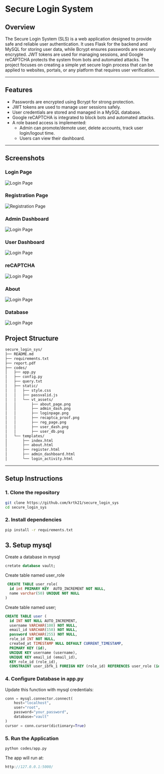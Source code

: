 # Secure Login System

## Overview
The Secure Login System (SLS) is a web application designed to provide safe and reliable user authentication. It uses Flask for the backend and MySQL for storing user data, while Bcrypt ensures passwords are securely encrypted. JWT tokens are used for managing sessions, and Google reCAPTCHA protects the system from bots and automated attacks. The project focuses on creating a simple yet secure login process that can be applied to websites, portals, or any platform that requires user verification.

---

## Features
- Passwords are encrypted using Bcrypt for strong protection.
- JWT tokens are used to manage user sessions safely.
- User credentials are stored and managed in a MySQL database.
- Google reCAPTCHA is integrated to block bots and automated attacks.
- A role based access is implemented:
  - Admin can promote/demote user, delete accounts, track user login/logout time.
  - Users can view their dashboard. 
---

## Screenshots
### Login Page
![Login Page](codes/static/vt_asset/loginpage.png)

### Registration Page
![Registration Page](codes/static/vt_asset/reg_page.png)

### Admin Dashboard
![Login Page](codes/static/vt_asset/admin_dash.png)

### User Dashboard
![Login Page](codes/static/vt_asset/user_dash.png)

### reCAPTCHA
![Login Page](codes/static/vt_asset/recaptca_proof.png)

### About
![Login Page](codes/static/vt_asset/about_page.png)

### Database
![Login Page](codes/static/vt_asset/user_db.png)

## Project Structure
```bash
secure_login_sys/
├── README.md                 
├── requirements.txt          
├── report.pdf                
├── codes/                    
│   ├── app.py                
│   ├── config.py             
│   ├── query.txt            
│   ├── static/               
│   │   ├── style.css
│   │   ├── passvalid.js
│   │   └── vt_assets/        
│   │       ├── about_page.png
│   │       ├── admin_dash.png
│   │       ├── loginpage.png
│   │       ├── recaptca_proof.png
│   │       ├── reg_page.png
│   │       ├── user_dash.png
│   │       ├── user_db.png
│   └── templates/            
│       ├── index.html
│       ├── about.html
│       ├── register.html
│       ├── admin_dashboard.html
│       └── login_activity.html

```
---
## Setup Instructions

### 1. Clone the repository
```bash
git clone https://github.com/krtk21/secure_login_sys
cd secure_login_sys
```

### 2. Install dependencies
```bash
pip install -r requirements.txt
```
## 3. Setup mysql
Create a database in mysql
```sql
cretate database vault;
```
Create table named user_role
```sql
 CREATE TABLE user_role(
  id int PRIMARY KEY  AUTO_INCREMENT NOT NULL,
  name varchar(50) UNIQUE NOT NULL
)
```
Create table named user;
```sql
CREATE TABLE user (
  id INT NOT NULL AUTO_INCREMENT,
  username VARCHAR(100) NOT NULL,
  email_id VARCHAR(150) NOT NULL,
  password VARCHAR(255) NOT NULL,
  role_id INT NOT NULL,
  created_at TIMESTAMP NULL DEFAULT CURRENT_TIMESTAMP,
  PRIMARY KEY (id),
  UNIQUE KEY username (username),
  UNIQUE KEY email_id (email_id),
  KEY role_id (role_id),
  CONSTRAINT user_ibfk_1 FOREIGN KEY (role_id) REFERENCES user_role (id)
```
### 4. Configure Database in app.py

Update this function with mysql credentials:

```python
conn = mysql.connector.connect(
    host="localhost",
    user="root",
    password="your_password",
    database="vault"
)
cursor = conn.cursor(dictionary=True)
```
### 5. Run the Application

```bash
python codes/app.py
```
The app will run at:
```cpp
http://127.0.0.1:5000/

```




